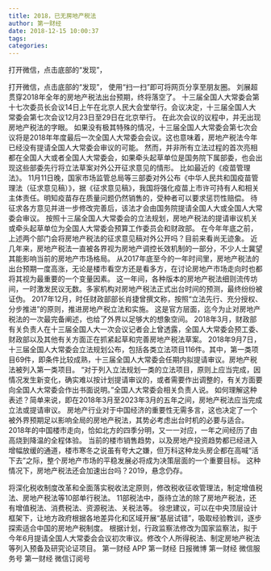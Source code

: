 ```yaml
---
title: 2018，已无房地产税法
author: 第一财经
date: 2018-12-15 10:00:37
tags: 
categories: 
---
```

打开微信，点击底部的“发现”，
<!-- more -->
打开微信，点击底部的“发现”，
使用“扫一扫”即可将网页分享至朋友圈。
刘展超
贯穿2018年全年的房地产税法出台预期，终将落空了。
十三届全国人大常委会第十七次委员长会议14日上午在北京人民大会堂举行。会议决定，十三届全国人大常委会第七次会议12月23日至29日在北京举行。
在此次会议的议程中，并无出现房地产税法的字眼。
如果没有极其特殊的情况，十三届全国人大常委会第七次会议将是2018年年度最后一次全国人大常委会会议。这也意味着，房地产税法今年已经没有提请全国人大常委会审议的可能。
然而，并非所有立法过程的首次亮相都在全国人大或者全国人大常委会，如果牵头起草单位是国务院下属部委，也会出现这些部委先行将立法草案对外公开征求意见的情形。
比如最近的《疫苗管理法》。
11月11日晚，国家市场监管总局等三部委对外公布《中华人民共和国疫苗管理法（征求意见稿）》，据《征求意见稿》，我国将强化疫苗上市许可持有人和相关主体责任。明知疫苗存在质量问题仍然销售的，受种者可以要求惩罚性赔偿。
待征求各方意见并进一步修改完善后，该法才会由国务院提请全国人大或全国人大常委会审议。
按照十三届全国人大常委会的立法规划，房地产税法的提请审议机关或牵头起草单位为全国人大常委会预算工作委员会和财政部。
在今年年底之前，上述两个部门会将房地产税法的征求意见稿对外公开吗？目前来看尚无迹象。
近几年来，房地产税法一直被各界视为房地产调控长效机制的一部分，不少人士冀望其能影响当前的房地产市场格局。
从2017年底至今的一年时间里，房地产税法的出台预期一度高涨，无论是楼市看空方还是看多方，在讨论房地产市场走向时也都将其视为最重要的一个变量因素。
这一年间，各种版本的房地产税法细则流传坊间，一时激发民议无数。多家机构对房地产税法正式出台时间的预测，最终纷纷被证伪。
2017年12月，时任财政部部长肖捷曾撰文称，按照“立法先行、充分授权、分步推进”的原则，推进房地产税立法和实施。
这是官方层面，迄今为止对房地产税法的一次最完备阐述，也给了外界以足够大的想象空间。
2018年3月，财政部有关负责人在十三届全国人大一次会议记者会上曾透露，全国人大常委会预工委、财政部以及其他有关方面正在抓紧起草和完善房地产税法草案。
2018年9月7日，十三届全国人大常委会立法规划公布，包括各类立法项目116件。其中，第一类项目69件，即条件比较成熟，十三届全国人大常委会任期内拟提请审议。房地产税法被列入第一类项目。
“对于列入立法规划一类的立法项目，原则上应当完成，因情况发生新变化，确实难以按计划提请审议的，或者需要作出调整的，有关方面要向全国人大常委会作出书面说明。”全国人大常委会相关负责人说。
如何理解这种表述？简单来说，即在2018年3月至2023年3月的五年之间，房地产税法应当完成立法或提请审议。
房地产行业对于中国经济的重要性无需多言，这也决定了一个被外界预期足以影响全局的房地产税法，其势必考虑出台时机的必要与适合。
2018年的中国楼市走向，恰如北方的四季分明，又一一对应，一年之间经历了由高烧到降温的全程体验。
当前的楼市销售趋势，以及房地产投资趋势都已经进入增幅放缓的通道，楼市寒冬之说虽有夸大之嫌，但万科这种龙头房企都在高喊“活下去”之际，整个房地产市场的平稳发展必将成为决策层面的一个重要目标。
这种情况下，房地产税法还会加速出台吗？2019，悬念仍存。
 
 
将深化税收制度改革和全面落实税收法定原则，修改税收征收管理法，制定增值税法、房地产税法等10部单行税法。
11部税法中，亟待立法的除了房地产税法，还有增值税法、消费税法、资源税法、关税法等。
徐忠建议，可以在中央顶层设计框架下，让地方政府根据各地差异化和区域开展“基层试错”，吸取经验教训，逐步探索适合中国的房地产税制度。
根据计划，行政监察法修改为国家监察法，拟于今年6月提请全国人大常委会会议初次审议。修改个人所得税法、制定房地产税法等列入预备及研究论证项目。
第一财经
APP
第一财经
日报微博
第一财经
微信服务号
第一财经
微信订阅号
